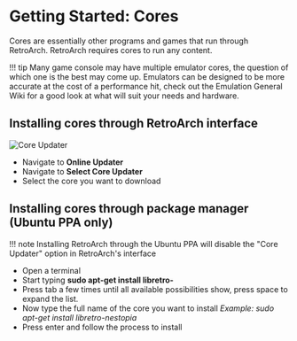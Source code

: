 # Getting Started: Cores

Cores are essentially other programs and games that run through RetroArch. RetroArch requires cores to run any content.

!!! tip 
    Many game console may have multiple emulator cores, the question of which one is the best may come up. Emulators can be designed to be more accurate at the cost of a performance hit, check out the Emulation General Wiki for a good look at what will suit your needs and hardware.

## Installing cores through RetroArch interface

![Core Updater](../image/windows/core_updater.gif)

- Navigate to **Online Updater**
- Navigate to **Select Core Updater**
- Select the core you want to download

## Installing cores through package manager (Ubuntu PPA only)

!!! note
    Installing RetroArch through the Ubuntu PPA will disable the "Core Updater" option in RetroArch's interface

- Open a terminal
- Start typing **sudo apt-get install libretro-**
- Press tab a few times until all available possibilities show, press space to expand the list.
- Now type the full name of the core you want to install *Example: sudo apt-get install libretro-nestopia*
- Press enter and follow the process to install
